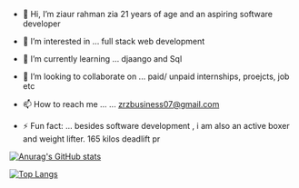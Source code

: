 - 👋 Hi, I’m ziaur rahman zia 21 years of age and an aspiring software developer
- 👀 I’m interested in ... full stack web development
- 🌱 I’m currently learning ... djaango and Sql
- 💞️ I’m looking to collaborate on ... paid/ unpaid internships, proejcts, job etc
- 📫 How to reach me ...
                      ... zrzbusiness07@gmail.com

- ⚡ Fun fact: ... besides software development , i am also an active boxer and weight lifter. 165 kilos deadlift pr 

[![Anurag's GitHub stats](https://github-readme-stats.vercel.app/api?username=ziaur07&show_icons=true&theme=radical&hide=issues)](https://github.com/ziaur07&show_icons=true&theme=radical/github-readme-stats)


[![Top Langs](https://github-readme-stats.vercel.app/api/top-langs/?username=ziaur07&layout=donut&theme=radical)](https://github.com/ziaur07/github-readme-stats)
<!---
ziaur07/ziaur07 is a ✨ special ✨ repository because its `README.md` (this file) appears on your GitHub profile.
You can click the Preview link to take a look at your changes.
--->
